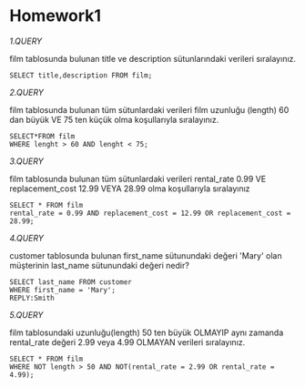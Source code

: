 # Homework1

*1.QUERY*

film tablosunda bulunan title ve description sütunlarındaki verileri sıralayınız.

```
SELECT title,description FROM film;
```

*2.QUERY*

film tablosunda bulunan tüm sütunlardaki verileri film uzunluğu (length) 60 dan büyük VE 75 ten küçük olma koşullarıyla sıralayınız.
```
SELECT*FROM film 
WHERE lenght > 60 AND lenght < 75;
```
 
*3.QUERY*

film tablosunda bulunan tüm sütunlardaki verileri rental_rate 0.99 VE replacement_cost 12.99 VEYA 28.99 olma koşullarıyla sıralayınız
```
SELECT * FROM film 
rental_rate = 0.99 AND replacement_cost = 12.99 OR replacement_cost = 28.99;
```

*4.QUERY*

customer tablosunda bulunan first_name sütunundaki değeri 'Mary' olan müşterinin last_name sütunundaki değeri nedir?
```
SELECT last_name FROM customer
WHERE first_name = 'Mary';
REPLY:Smith
```

*5.QUERY*

film tablosundaki uzunluğu(length) 50 ten büyük OLMAYIP aynı zamanda rental_rate değeri 2.99 veya 4.99 OLMAYAN verileri sıralayınız.
```
SELECT * FROM film
WHERE NOT length > 50 AND NOT(rental_rate = 2.99 OR rental_rate = 4.99);
```
